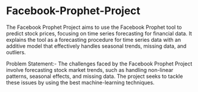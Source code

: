 # Facebook-Prophet-Project
The Facebook Prophet Project aims to use the Facebook Prophet tool to predict stock prices, focusing on time series forecasting for financial data. It explains the tool as a forecasting procedure for time series data with an additive model that effectively handles seasonal trends, missing data, and outliers.

Problem Statement:-
The challenges faced by the Facebook Prophet Project involve forecasting stock market trends, such as handling non-linear patterns, seasonal effects, and missing data. The project seeks to tackle these issues by using the best machine-learning techniques.

